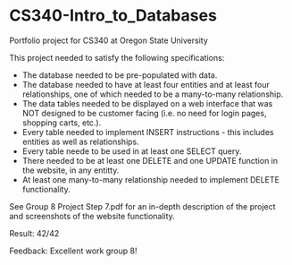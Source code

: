 # CS340-Intro_to_Databases
Portfolio project for CS340 at Oregon State University


This project needed to satisfy the following specifications:
  - The database needed to be pre-populated with data.
  - The database needed to have at least four entities and at least four relationships, one of which needed to be a many-to-many relationship.
  - The data tables needed to be displayed on a web interface that was NOT designed to be customer facing (i.e. no need for login pages, shopping carts, etc.).
  - Every table needed to implement INSERT instructions - this includes entities as well as relationships.
  - Every table neede to be used in at least one SELECT query.
  - There needed to be at least one DELETE and one UPDATE function in the website, in any entitty.
  - At least one many-to-many relationship needed to implement DELETE functionality.


See Group 8 Project Step 7.pdf for an in-depth description of the project and screenshots of the website functionality.


Result: 42/42


Feedback: Excellent work group 8!
